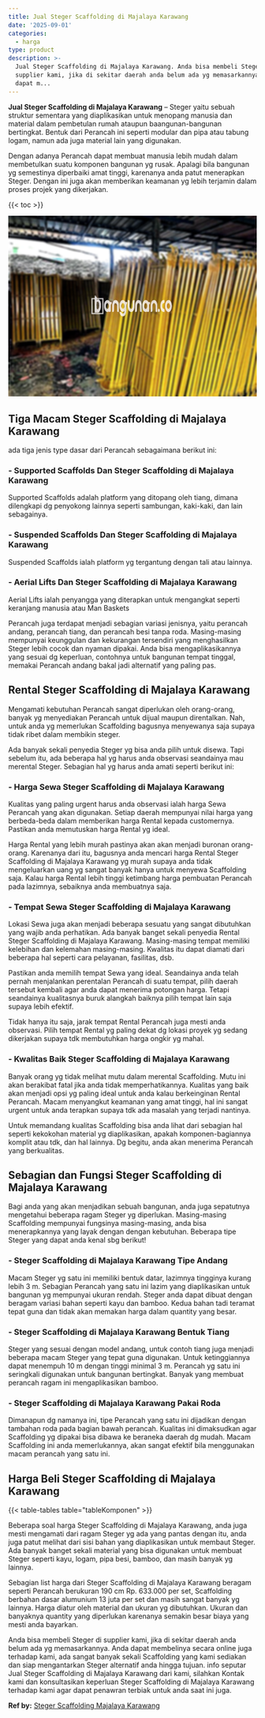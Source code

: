 ```yaml
---
title: Jual Steger Scaffolding di Majalaya Karawang
date: '2025-09-01'
categories:
  - harga
type: product
description: >-
  Jual Steger Scaffolding di Majalaya Karawang. Anda bisa membeli Steger di
  supplier kami, jika di sekitar daerah anda belum ada yg memasarkannya. Anda
  dapat m...
---
```


**Jual Steger Scaffolding di Majalaya Karawang** – Steger yaitu sebuah struktur sementara yang diaplikasikan untuk menopang manusia dan material dalam pembetulan rumah ataupun baangunan-bangunan bertingkat. Bentuk dari Perancah ini seperti modular dan pipa atau tabung logam, namun ada juga material lain yang digunakan.

Dengan adanya Perancah dapat membuat manusia lebih mudah dalam membetulkan suatu komponen bangunan yg rusak. Apalagi bila bangunan yg semestinya diperbaiki amat tinggi, karenanya anda patut menerapkan Steger. Dengan ini juga akan memberikan keamanan yg lebih terjamin dalam proses projek yang dikerjakan.

{{< toc >}}

![Jual Steger Scaffolding di Majalaya Karawang](/images/sewa-scaffolding-steger-11.png)

## Tiga Macam Steger Scaffolding di Majalaya Karawang

ada tiga jenis type dasar dari Perancah sebagaimana berikut ini:

### \- Supported Scaffolds Dan Steger Scaffolding di Majalaya Karawang

Supported Scaffolds adalah platform yang ditopang oleh tiang, dimana dilengkapi dg penyokong lainnya seperti sambungan, kaki-kaki, dan lain sebagainya.

### \- Suspended Scaffolds Dan Steger Scaffolding di Majalaya Karawang

Suspended Scaffolds ialah platform yg tergantung dengan tali atau lainnya.

### \- Aerial Lifts Dan Steger Scaffolding di Majalaya Karawang

Aerial Lifts ialah penyangga yang diterapkan untuk mengangkat seperti keranjang manusia atau Man Baskets

Perancah juga terdapat menjadi sebagian variasi jenisnya, yaitu perancah andang, perancah tiang, dan perancah besi tanpa roda. Masing-masing mempunyai keunggulan dan kekurangan tersendiri yang menghasilkan Steger lebih cocok dan nyaman dipakai. Anda bisa mengaplikasikannya yang sesuai dg keperluan, contohnya untuk bangunan tempat tinggal, memakai Perancah andang bakal jadi alternatif yang paling pas.

## Rental Steger Scaffolding di Majalaya Karawang

Mengamati kebutuhan Perancah sangat diperlukan oleh orang-orang, banyak yg menyediakan Perancah untuk dijual maupun direntalkan. Nah, untuk anda yg memerlukan Scaffolding bagusnya menyewanya saja supaya tidak ribet dalam membikin steger.

Ada banyak sekali penyedia Steger yg bisa anda pilih untuk disewa. Tapi sebelum itu, ada beberapa hal yg harus anda observasi seandainya mau merental Steger. Sebagian hal yg harus anda amati seperti berikut ini:

### \- Harga Sewa Steger Scaffolding di Majalaya Karawang

Kualitas yang paling urgent harus anda observasi ialah harga Sewa Perancah yang akan digunakan. Setiap daerah mempunyai nilai harga yang berbeda-beda dalam memberikan harga Rental kepada customernya. Pastikan anda memutuskan harga Rental yg ideal.

Harga Rental yang lebih murah pastinya akan akan menjadi buronan orang-orang. Karenanya dari itu, bagusnya anda mencari harga Rental Steger Scaffolding di Majalaya Karawang yg murah supaya anda tidak mengeluarkan uang yg sangat banyak hanya untuk menyewa Scaffolding saja. Kalau harga Rental lebih tinggi ketimbang harga pembuatan Perancah pada lazimnya, sebaiknya anda membuatnya saja.

### \- Tempat Sewa Steger Scaffolding di Majalaya Karawang

Lokasi Sewa juga akan menjadi beberapa sesuatu yang sangat dibutuhkan yang wajib anda perhatikan. Ada banyak banget sekali penyedia Rental Steger Scaffolding di Majalaya Karawang. Masing-masing tempat memiliki kelebihan dan kelemahan masing-masing. Kwalitas itu dapat diamati dari beberapa hal seperti cara pelayanan, fasilitas, dsb.

Pastikan anda memilih tempat Sewa yang ideal. Seandainya anda telah pernah menjalankan perentalan Perancah di suatu tempat, pilih daerah tersebut kembali agar anda dapat menerima potongan harga. Tetapi seandainya kualitasnya buruk alangkah baiknya pilih tempat lain saja supaya lebih efektif.

Tidak hanya itu saja, jarak tempat Rental Perancah juga mesti anda observasi. Pilih tempat Rental yg paling dekat dg lokasi proyek yg sedang dikerjakan supaya tdk membutuhkan harga ongkir yg mahal.

### \- Kwalitas Baik Steger Scaffolding di Majalaya Karawang

Banyak orang yg tidak melihat mutu dalam merental Scaffolding. Mutu ini akan berakibat fatal jika anda tidak memperhatikannya. Kualitas yang baik akan menjadi opsi yg paling ideal untuk anda kalau berkeinginan Rental Perancah. Macam menyangkut keamanan yang amat tinggi, hal ini sangat urgent untuk anda terapkan supaya tdk ada masalah yang terjadi nantinya.

Untuk memandang kualitas Scaffolding bisa anda lihat dari sebagian hal seperti kekokohan material yg diaplikasikan, apakah komponen-bagiannya komplit atau tdk, dan hal lainnya. Dg begitu, anda akan menerima Perancah yang berkualitas.

## Sebagian dan Fungsi Steger Scaffolding di Majalaya Karawang

Bagi anda yang akan menjadikan sebuah bangunan, anda juga sepatutnya mengetahui beberapa ragam Steger yg diperlukan. Masing-masing Scaffolding mempunyai fungsinya masing-masing, anda bisa menerapkannya yang layak dengan dengan kebutuhan. Beberapa tipe Steger yang dapat anda kenal sbg berikut!

### \- Steger Scaffolding di Majalaya Karawang Tipe Andang

Macam Steger yg satu ini memiliki bentuk datar, lazimnya tingginya kurang lebih 3 m. Sebagian Perancah yang satu ini lazim yang diaplikasikan untuk bangunan yg mempunyai ukuran rendah. Steger anda dapat dibuat dengan beragam variasi bahan seperti kayu dan bamboo. Kedua bahan tadi teramat tepat guna dan tidak akan memakan harga dalam quantity yang besar.

### \- Steger Scaffolding di Majalaya Karawang Bentuk Tiang

Steger yang sesuai dengan model andang, untuk contoh tiang juga menjadi beberapa macam Steger yang tepat guna digunakan. Untuk ketinggiannya dapat menempuh 10 m dengan tinggi minimal 3 m. Perancah yg satu ini seringkali digunakan untuk bangunan bertingkat. Banyak yang membuat perancah ragam ini mengaplikasikan bamboo.

### \- Steger Scaffolding di Majalaya Karawang Pakai Roda

Dimanapun dg namanya ini, tipe Perancah yang satu ini dijadikan dengan tambahan roda pada bagian bawah perancah. Kualitas ini dimaksudkan agar Scaffolding yg dipakai bisa dibawa ke beraneka daerah dg mudah. Macam Scaffolding ini anda memerlukannya, akan sangat efektif bila menggunakan macam perancah yang satu ini.

## Harga Beli Steger Scaffolding di Majalaya Karawang

{{< table-tables table="tableKomponen" >}}

Beberapa soal harga Steger Scaffolding di Majalaya Karawang, anda juga mesti mengamati dari ragam Steger yg ada yang pantas dengan itu, anda juga patut melihat dari sisi bahan yang diaplikasikan untuk membaut Steger. Ada banyak banget sekali material yang bisa digunakan untuk membuat Steger seperti kayu, logam, pipa besi, bamboo, dan masih banyak yg lainnya.

Sebagian list harga dari Steger Scaffolding di Majalaya Karawang beragam seperti Perancah berukuran 190 cm Rp. 633.000 per set, Scaffolding berbahan dasar alumunium 13 juta per set dan masih sangat banyak yg lainnya. Harga diatur oleh material dan ukuran yg dibutuhkan. Ukuran dan banyaknya quantity yang diperlukan karenanya semakin besar biaya yang mesti anda bayarkan.

Anda bisa membeli Steger di supplier kami, jika di sekitar daerah anda belum ada yg memasarkannya. Anda dapat membelinya secara online juga terhadap kami, ada sangat banyak sekali Scaffolding yang kami sediakan dan siap mengantarkan Steger alternatif anda hingga tujuan. info seputar Jual Steger Scaffolding di Majalaya Karawang dari kami, silahkan Kontak kami dan konsultasikan keperluan Steger Scaffolding di Majalaya Karawang terhadap kami agar dapat penawran terbiak untuk anda saat ini juga.

**Ref by:** [Steger Scaffolding Majalaya Karawang](https://id.wikipedia.org/wiki/Steger)
